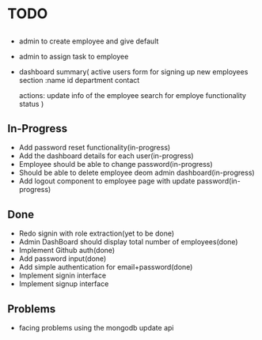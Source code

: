 # TODO
  ## 
  * admin to create employee and give default 
  * admin to assign task to employee
  * dashboard
  summary(
    active users
    form for signing up new employees
    section :name id department contact 

    actions: update info of the employee
    search for employe functionality
    status
  )

  ## In-Progress
  * Add password reset functionality(in-progress)
  * Add the dashboard details for each user(in-progress)
  * Employee should be able to change password(in-progress)
  * Should be able to delete employee deom admin dashboard(in-progress)
  * Add logout component to employee page with update password(in-progress)

  ## Done
  * Redo signin with role extraction(yet to be done)
  * Admin DashBoard should display total number of employees(done)
  * Implement Github auth(done)
  * Add password input(done)
  * Add simple authentication for email+password(done)
  * Implement signin interface
  * Implement signup interface

  ## Problems
  * facing problems using the mongodb update api

